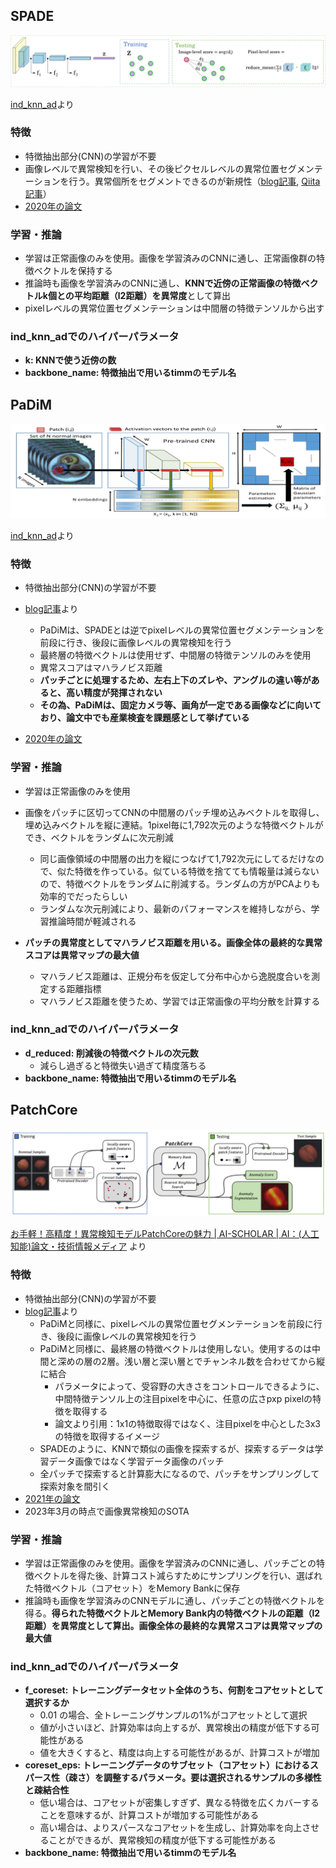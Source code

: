 ## SPADE

![](./spade.png)

[ind_knn_ad](https://github.com/rvorias/ind_knn_ad/tree/master)より

### 特徴

- 特徴抽出部分(CNN)の学習が不要
- 画像レベルで異常検知を行い、その後ピクセルレベルの異常位置セグメンテーションを行う。異常個所をセグメントできるのが新規性（[blog記事](https://tech.anytech.co.jp/entry/2023/03/22/100000), [Qiita記事](https://qiita.com/h1day/items/e65d840e557a14cf1a37)）
- [2020年の論文](https://arxiv.org/abs/2005.02357)

### 学習・推論

- 学習は正常画像のみを使用。画像を学習済みのCNNに通し、正常画像群の特徴ベクトルを保持する
- 推論時も画像を学習済みのCNNに通し、**KNNで近傍の正常画像の特徴ベクトルk個との平均距離（l2距離）を異常度**として算出
- pixelレベルの異常位置セグメンテーションは中間層の特徴テンソルから出す

### ind_knn_adでのハイパーパラメータ

- **k: KNNで使う近傍の数**
- **backbone_name: 特徴抽出で用いるtimmのモデル名**

## 

## PaDiM

![](./padim.png)

[ind_knn_ad](https://github.com/rvorias/ind_knn_ad/tree/master)より

### 特徴

- 特徴抽出部分(CNN)の学習が不要

- [blog記事](https://tech.anytech.co.jp/entry/2023/03/23/100000)より
  
  - PaDiMは、SPADEとは逆でpixelレベルの異常位置セグメンテーションを前段に行き、後段に画像レベルの異常検知を行う
  - 最終層の特徴ベクトルは使用せず、中間層の特徴テンソルのみを使用
  - 異常スコアはマハラノビス距離
  - **パッチごとに処理するため、左右上下のズレや、アングルの違い等があると、高い精度が発揮されない**
  - **その為、PaDiMは、固定カメラ等、画角が一定である画像などに向いており、論文中でも産業検査を課題感として挙げている**

- [2020年の論文](https://arxiv.org/abs/2011.08785)

### 学習・推論

- 学習は正常画像のみを使用

- 画像をパッチに区切ってCNNの中間層のパッチ埋め込みベクトルを取得し、埋め込みベクトルを縦に連結。1pixel毎に1,792次元のような特徴ベクトルができ、ベクトルをランダムに次元削減
  
  - 同じ画像領域の中間層の出力を縦につなげて1,792次元にしてるだけなので、似た特徴を作っている。似ている特徴を捨てても情報量は減らないので、特徴ベクトルをランダムに削減する。ランダムの方がPCAよりも効率的でだったらしい
  - ランダムな次元削減により、最新のパフォーマンスを維持しながら、学習推論時間が軽減される

- **パッチの異常度としてマハラノビス距離を用いる。画像全体の最終的な異常スコアは異常マップの最大値**
  
  - マハラノビス距離は、正規分布を仮定して分布中心から逸脱度合いを測定する距離指標
  - マハラノビス距離を使うため、学習では正常画像の平均分散を計算する

### ind_knn_adでのハイパーパラメータ

- **d_reduced: 削減後の特徴ベクトルの次元数**
  - 減らし過ぎると特徴失い過ぎて精度落ちる
- **backbone_name: 特徴抽出で用いるtimmのモデル名**

## 

## PatchCore

![](./patchcore.png)

[お手軽！高精度！異常検知モデルPatchCoreの魅力 | AI-SCHOLAR | AI：(人工知能)論文・技術情報メディア](https://ai-scholar.tech/articles/object-detection/patchcore) より

### 特徴

- 特徴抽出部分(CNN)の学習が不要
- [blog記事](https://tech.anytech.co.jp/entry/2023/03/24/100000)より
  - PaDiMと同様に、pixelレベルの異常位置セグメンテーションを前段に行き、後段に画像レベルの異常検知を行う
  - PaDiMと同様に、最終層の特徴ベクトルは使用しない。使用するのは中間と深めの層の2層。浅い層と深い層とでチャンネル数を合わせてから縦に結合
    - パラメータによって、受容野の大きさをコントロールできるように、中間特徴テンソル上の注目pixelを中心に、任意の広さpxp pixelの特徴を取得する
    - 論文より引用：1x1の特徴取得ではなく、注目pixelを中心とした3x3の特徴を取得するイメージ
  - SPADEのように、KNNで類似の画像を探索するが、探索するデータは学習データ画像ではなく学習データ画像のパッチ
  - 全パッチで探索すると計算膨大になるので、パッチをサンプリングして探索対象を間引く
- [2021年の論文](https://arxiv.org/abs/2106.08265)
- 2023年3月の時点で画像異常検知のSOTA

### 学習・推論

- 学習は正常画像のみを使用。画像を学習済みのCNNに通し、パッチごとの特徴ベクトルを得た後、計算コスト減らすためにサンプリングを行い、選ばれた特徴ベクトル（コアセット）をMemory Bankに保存
- 推論時も画像を学習済みのCNNモデルに通し、パッチごとの特徴ベクトルを得る。**得られた特徴ベクトルとMemory Bank内の特徴ベクトルの距離（l2距離）を異常度として算出。画像全体の最終的な異常スコアは異常マップの最大値**

### ind_knn_adでのハイパーパラメータ

- **f_coreset: トレーニングデータセット全体のうち、何割をコアセットとして選択するか**
  - 0.01 の場合、全トレーニングサンプルの1%がコアセットとして選択
  - 値が小さいほど、計算効率は向上するが、異常検出の精度が低下する可能性がある
  - 値を大きくすると、精度は向上する可能性があるが、計算コストが増加
- **coreset_eps: トレーニングデータのサブセット（コアセット）におけるスパース性（疎さ）を調整するパラメータ。要は選択されるサンプルの多様性と疎結合性**
  - 低い場合は、コアセットが密集しすぎず、異なる特徴を広くカバーすることを意味するが、計算コストが増加する可能性がある
  - 高い場合は、よりスパースなコアセットを生成し、計算効率を向上させることができるが、異常検知の精度が低下する可能性がある
- **backbone_name: 特徴抽出で用いるtimmのモデル名**
